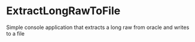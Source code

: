 # ExtractLongRawToFile
Simple console application that extracts a long raw from oracle and writes to a file
